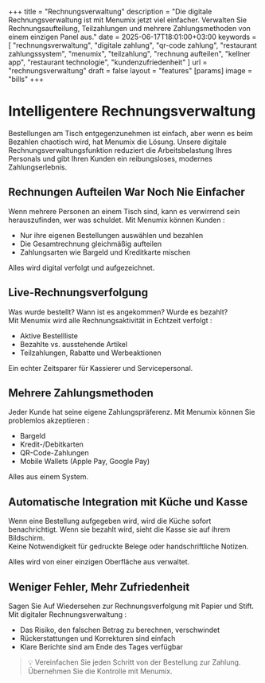 +++
title = "Rechnungsverwaltung"
description = "Die digitale Rechnungsverwaltung ist mit Menumix jetzt viel einfacher. Verwalten Sie Rechnungsaufteilung, Teilzahlungen und mehrere Zahlungsmethoden von einem einzigen Panel aus."
date = 2025-06-17T18:01:00+03:00
keywords = [
  "rechnungsverwaltung",
  "digitale zahlung",
  "qr-code zahlung",
  "restaurant zahlungssystem",
  "menumix",
  "teilzahlung",
  "rechnung aufteilen",
  "kellner app",
  "restaurant technologie",
  "kundenzufriedenheit"
]
url = "rechnungsverwaltung"
draft = false
layout = "features"
[params]
  image = "bills"
+++

# Intelligentere Rechnungsverwaltung

Bestellungen am Tisch entgegenzunehmen ist einfach, aber wenn es beim Bezahlen chaotisch wird, hat Menumix die Lösung. Unsere digitale Rechnungsverwaltungsfunktion reduziert die Arbeitsbelastung Ihres Personals und gibt Ihren Kunden ein reibungsloses, modernes Zahlungserlebnis.

## Rechnungen Aufteilen War Noch Nie Einfacher

Wenn mehrere Personen an einem Tisch sind, kann es verwirrend sein herauszufinden, wer was schuldet. Mit Menumix können Kunden :
- Nur ihre eigenen Bestellungen auswählen und bezahlen  
- Die Gesamtrechnung gleichmäßig aufteilen  
- Zahlungsarten wie Bargeld und Kreditkarte mischen  

Alles wird digital verfolgt und aufgezeichnet.

## Live-Rechnungsverfolgung

Was wurde bestellt? Wann ist es angekommen? Wurde es bezahlt?  
Mit Menumix wird alle Rechnungsaktivität in Echtzeit verfolgt :
- Aktive Bestellliste  
- Bezahlte vs. ausstehende Artikel  
- Teilzahlungen, Rabatte und Werbeaktionen  

Ein echter Zeitsparer für Kassierer und Servicepersonal.

## Mehrere Zahlungsmethoden

Jeder Kunde hat seine eigene Zahlungspräferenz. Mit Menumix können Sie problemlos akzeptieren :
- Bargeld  
- Kredit-/Debitkarten  
- QR-Code-Zahlungen  
- Mobile Wallets (Apple Pay, Google Pay)

Alles aus einem System.

## Automatische Integration mit Küche und Kasse

Wenn eine Bestellung aufgegeben wird, wird die Küche sofort benachrichtigt. Wenn sie bezahlt wird, sieht die Kasse sie auf ihrem Bildschirm.  
Keine Notwendigkeit für gedruckte Belege oder handschriftliche Notizen.

Alles wird von einer einzigen Oberfläche aus verwaltet.

## Weniger Fehler, Mehr Zufriedenheit

Sagen Sie Auf Wiedersehen zur Rechnungsverfolgung mit Papier und Stift. Mit digitaler Rechnungsverwaltung :
- Das Risiko, den falschen Betrag zu berechnen, verschwindet  
- Rückerstattungen und Korrekturen sind einfach  
- Klare Berichte sind am Ende des Tages verfügbar

> 💡 Vereinfachen Sie jeden Schritt von der Bestellung zur Zahlung. Übernehmen Sie die Kontrolle mit Menumix.

